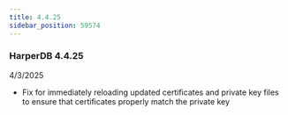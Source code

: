 ```yaml
---
title: 4.4.25
sidebar_position: 59574
---
```


### HarperDB 4.4.25

4/3/2025

- Fix for immediately reloading updated certificates and private key files to ensure that certificates properly match the private key
